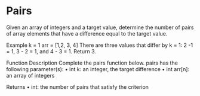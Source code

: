 # Pairs

Given an array of integers and a target value, determine the number of pairs of array elements that have a difference equal to the target value.

Example
k = 1
arr = [1,2, 3, 4]
There are three values that differ by k = 1: 2 -1 = 1, 3 - 2 = 1, and 4 - 3 = 1. Return 3. 


Function Description
Complete the pairs function below.
pairs has the following parameter(s):
• int k: an integer, the target difference
• int arr[n]: an array of integers


Returns
• int: the number of pairs that satisfy the criterion